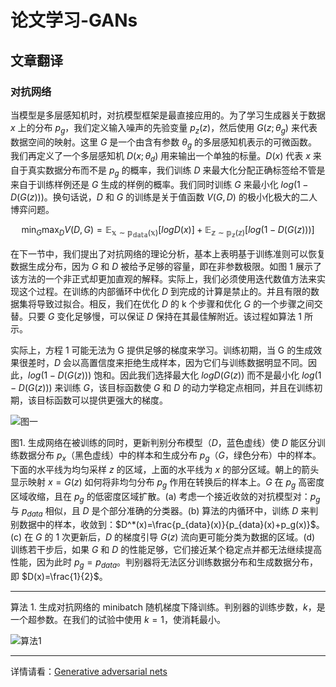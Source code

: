 # 论文学习-GANs

## 文章翻译
### 对抗网络
当模型是多层感知机时，对抗模型框架是最直接应用的。为了学习生成器关于数据 $x$ 上的分布 $p_g$，我们定义输入噪声的先验变量 $p_z(z)$，然后使用 $G(z;\theta_g)$ 来代表数据空间的映射。这里 $G$ 是一个由含有参数 $\theta_g$ 的多层感知机表示的可微函数。我们再定义了一个多层感知机 $D(x;\theta_d)$ 用来输出一个单独的标量。$D(x)$ 代表 $x$ 来自于真实数据分布而不是 $p_g$ 的概率，我们训练 $D$ 来最大化分配正确标签给不管是来自于训练样例还是 $G$ 生成的样例的概率。我们同时训练 $G$ 来最小化 $log(1-D(G(z)))$。换句话说，$D$ 和 $G$ 的训练是关于值函数 $V(G,D)$ 的极小化极大的二人博弈问题。

$$\min_G\max_DV(D,G)=\mathbb{E_{x\sim p_{data}(x)}}[logD(x)]+\mathbb{E_{z\sim p_z(z)}}[log(1-D(G(z)))]\tag{1}$$

在下一节中，我们提出了对抗网络的理论分析，基本上表明基于训练准则可以恢复数据生成分布，因为 $G$ 和 $D$ 被给予足够的容量，即在非参数极限。如图 1 展示了该方法的一个非正式却更加直观的解释。实际上，我们必须使用迭代数值方法来实现这个过程。在训练的内部循环中优化 $D$ 到完成的计算是禁止的。并且有限的数据集将导致过拟合。相反，我们在优化 $D$ 的 k 个步骤和优化 $G$ 的一个步骤之间交替。只要 $G$ 变化足够慢，可以保证 $D$ 保持在其最佳解附近。该过程如算法 1 所示。

实际上，方程 1 可能无法为 G 提供足够的梯度来学习。训练初期，当 G 的生成效果很差时，$D$ 会以高置信度来拒绝生成样本，因为它们与训练数据明显不同。因此，$log(1-D(G(z)))$ 饱和。因此我们选择最大化 $logD(G(z))$ 而不是最小化 $log(1-D(G(z)))$ 来训练 $G$，该目标函数使 $G$ 和 $D$ 的动力学稳定点相同，并且在训练初期，该目标函数可以提供更强大的梯度。

![图一](https://cdn.jsdelivr.net/gh/ylsislove/image-home/test/20200721210006.png)

图1. 生成网络在被训练的同时，更新判别分布模型（$D$，蓝色虚线）使 $D$ 能区分训练数据分布 $p_x$（黑色虚线）中的样本和生成分布 $p_g$（$G$，绿色分布）中的样本。下面的水平线为均匀采样 $z$ 的区域，上面的水平线为 $x$ 的部分区域。朝上的箭头显示映射 $x=G(z)$ 如何将非均匀分布 $p_g$ 作用在转换后的样本上。$G$ 在 $p_g$ 高密度区域收缩，且在 $p_g$ 的低密度区域扩散。(a) 考虑一个接近收敛的对抗模型对：$p_g$ 与 $p_{data}$ 相似，且 $D$ 是个部分准确的分类器。(b) 算法的内循环中，训练 $D$ 来判别数据中的样本，收敛到：$D^*(x)=\frac{p_{data}(x)}{p_{data}(x)+p_g(x)}$。(c) 在 $G$ 的 1 次更新后，$D$ 的梯度引导 $G(z)$ 流向更可能分类为数据的区域。(d) 训练若干步后，如果 $G$ 和 $D$ 的性能足够，它们接近某个稳定点并都无法继续提高性能，因为此时 $p_g=p_{data}$。判别器将无法区分训练数据分布和生成数据分布，即 $D(x)=\frac{1}{2}$。

---
算法 1. 生成对抗网络的 minibatch 随机梯度下降训练。判别器的训练步数，$k$，是一个超参数。在我们的试验中使用 $k=1$，使消耗最小。

![算法1](https://cdn.jsdelivr.net/gh/ylsislove/image-home/test/20200722205004.png)

---

详情请看：[Generative adversarial nets](../../论文/papers/Generative%20adversarial%20nets.md)